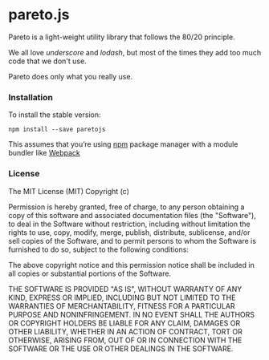 # pareto.js

Pareto is a light-weight utility library that follows the 80/20 principle.

We all love *underscore* and *lodash*, but most of the times they add too much code that we don't use.

Pareto does only what you really use.

### Installation

To install the stable version:

```
npm install --save paretojs
```

This assumes that you’re using [npm](https://www.npmjs.com/) package manager with a module bundler like [Webpack](http://webpack.github.io)

### License

The MIT License (MIT)
Copyright (c) <year> <copyright holders>

Permission is hereby granted, free of charge, to any person obtaining a copy of this software and associated documentation files (the "Software"), to deal in the Software without restriction, including without limitation the rights to use, copy, modify, merge, publish, distribute, sublicense, and/or sell copies of the Software, and to permit persons to whom the Software is furnished to do so, subject to the following conditions:

The above copyright notice and this permission notice shall be included in all copies or substantial portions of the Software.

THE SOFTWARE IS PROVIDED "AS IS", WITHOUT WARRANTY OF ANY KIND, EXPRESS OR IMPLIED, INCLUDING BUT NOT LIMITED TO THE WARRANTIES OF MERCHANTABILITY, FITNESS FOR A PARTICULAR PURPOSE AND NONINFRINGEMENT. IN NO EVENT SHALL THE AUTHORS OR COPYRIGHT HOLDERS BE LIABLE FOR ANY CLAIM, DAMAGES OR OTHER LIABILITY, WHETHER IN AN ACTION OF CONTRACT, TORT OR OTHERWISE, ARISING FROM, OUT OF OR IN CONNECTION WITH THE SOFTWARE OR THE USE OR OTHER DEALINGS IN THE SOFTWARE.
